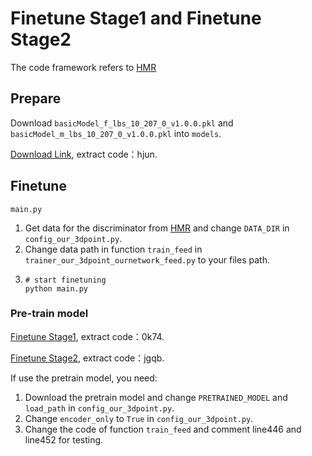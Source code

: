 # Finetune Stage1 and Finetune Stage2
The code framework refers to [HMR](https://github.com/akanazawa/hmr)

## Prepare 
Download `basicModel_f_lbs_10_207_0_v1.0.0.pkl` and `basicModel_m_lbs_10_207_0_v1.0.0.pkl` into `models`. 

[Download Link](https://pan.baidu.com/s/1N-TsikFeuAqQ8esUqZ2_Xw), extract code：hjun.


## Finetune
`main.py`

1. Get data for the discriminator from [HMR](https://github.com/akanazawa/hmr) and change `DATA_DIR` in `config_our_3dpoint.py`.
2. Change data path in function `train_feed` in `trainer_our_3dpoint_ournetwork_feed.py` to your files path.
3. ```
   # start finetuning 
   python main.py
   ```

### Pre-train model
[Finetune Stage1](https://pan.baidu.com/s/170u8fVzguXh-FCKtL3hjFA ), extract code：0k74.

[Finetune Stage2](https://pan.baidu.com/s/1_t2HXiGZIhNgq81NMaQlvQ ), extract code：jgqb.

If use the pretrain model, you need:

1. Download the pretrain model and change `PRETRAINED_MODEL` and `load_path` in `config_our_3dpoint.py`.
2. Change `encoder_only` to `True` in `config_our_3dpoint.py`. 
3. Change the code of function `train_feed` and comment line446 and line452 for testing.